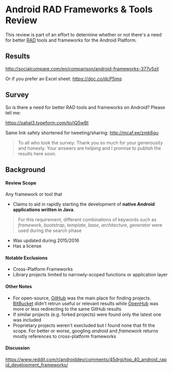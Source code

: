 # Android RAD Frameworks & Tools Review
This review is part of an effort to determine whether or not there's a need for better [RAD](https://en.wikipedia.org/wiki/Rapid_application_development) tools and frameworks for the Android Platform.

## Results
http://socialcompare.com/en/comparison/android-frameworks-377y5zil

Or if you prefer an Excel sheet:
https://doc.co/dcP5mq

## Survey
So is there a need for better RAD tools and frameworks on Android? Please tell me:

https://sahal3.typeform.com/to/iQ5wBt

Same link safely shortened for tweeting/sharing: http://mcaf.ee/zmk6qu

> To all who took the survey: Thank you so much for your generousity and honesty. Your answers are helping and I promise to publish the results here soon.

## Background

#### Review Scope
Any framework or tool that
* Claims to aid in rapidly starting the development of **native Android applications written in Java**.

> For this requirement, different combinations of keywords such as *framework*, *bootstrap*, *template*, *base*, *architecture*, *generator* were used during the search phase

* Was updated during 2015/2016
* Has a license

#### Notable Exclusions
* Cross-Platform Frameworks
* Library projects limited to narrowly-scoped functions or application layer

#### Other Notes
* For open-source, [GitHub](https://github.com) was the main place for finding projects. [BitBucket](https://bitbucket.org/) didn't retrun useful or relevant results while [OpenHub](https://www.openhub.net/) was more or less redirecting to the same GitHub results
* If similar projects (e.g. forked projects) were found only the latest one was included
* Proprietary projects weren't execluded but I found none that fit the scope. For better or worse, googling *android* and  *framework* returns mostly references to cross-platform frameworks

#### Discussion
https://www.reddit.com/r/androiddev/comments/45drgi/top_40_android_rapid_development_frameworks/
